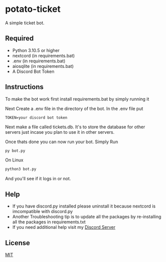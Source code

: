 # potato-ticket
A simple ticket bot.

## Required

- Python 3.10.5 or higher
- nextcord (in requirements.bat)
- .env (in requirements.bat)
- aiosqlite (in requirements.bat)
- A Discord Bot Token

## Instructions

To make the bot work first install requirements.bat by simply running it

Next Create a .env file in the directory of the bot. In the .env file put
```.env
TOKEN=your discord bot token
```

Next make a file called tickets.db. It's to store the database for other servers just incase you plan to use it in other servers.

Once thats done you can now run your bot. Simply Run 
```cmd
py bot.py
```

On Linux
```bash
python3 bot.py
```

And you'll see if it logs in or not.
## Help

- If you have discord.py installed please uninstall it because nextcord is imcompatible with discord.py
- Another Troubleshooting tip is to update all the packages by re-installing all the packages in requirements.txt
- If you need additional help visit my [Discord Server](https://discord.gg/xYwPfU6JWv)

## License
[MIT](https://choosealicense.com/licenses/mit/)
